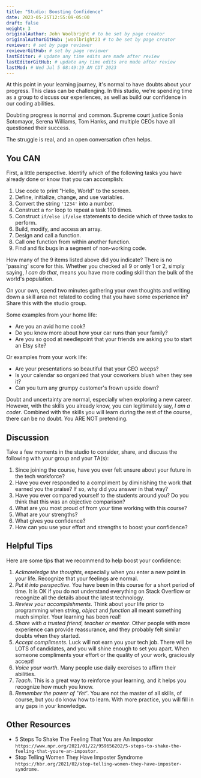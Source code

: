 ```yaml
---
title: "Studio: Boosting Confidence"
date: 2023-05-25T12:55:09-05:00
draft: false
weight: 3
originalAuthor: John Woolbright # to be set by page creator
originalAuthorGitHub: jwoolbright23 # to be set by page creator
reviewer: # set by page reviewer
reviewerGitHub: # set by page reviewer
lastEditor: # update any time edits are made after review
lastEditorGitHub: # update any time edits are made after review
lastMod: # Wed Jul 5 08:49:19 AM CDT 2023
---
```


At this point in your learning journey, it's normal to have doubts about your
progress. This class can be challenging. In this studio, we're spending time as a group to 
discuss our experiences, as well as build our confidence in our coding abilities.

Doubting progress is normal and common. Supreme court justice Sonia
Sotomayor, Serena Williams, Tom Hanks, and multiple CEOs have all questioned
their success.

The struggle is real, and an open conversation often helps.

## You CAN

First, a little perspective. Identify which of the following tasks you have
already done or know that you can accomplish:

1. Use code to print "Hello, World" to the screen.
1. Define, initialize, change, and use variables.
1. Convert the string `'1234'` into a number.
1. Construct a `for` loop to repeat a task 100 times.
1. Construct `if/else if/else` statements to decide which of three tasks to perform.
1. Build, modify, and access an array.
1. Design and call a function.
1. Call one function from within another function.
1. Find and fix bugs in a segment of non-working code.

How many of the 9 items listed above did you indicate? There is no 'passing'
score for this. Whether you checked all 9 or only 1 or 2, simply saying, *I can
do that*, means you have more coding skill than the bulk of the world's
population.

On your own, spend two minutes gathering your own thoughts and writing down a skill area 
not related to coding that you have some experience in?
Share this with the studio group.

Some examples from your home life:

- Are you an avid home cook?
- Do you know more about how your car runs than your family?
- Are you so good at needlepoint that your friends are asking you to start an Etsy site?

Or examples from your work life:

- Are your presentations so beautiful that your CEO weeps?
- Is your calendar so organized that your coworkers blush when they see it?
- Can you turn any grumpy customer's frown upside down?

Doubt and uncertainty are normal, especially when exploring a new career.
However, with the skills you already know, you can legitimately say, *I am a
coder*. Combined with the skills you will learn during the rest of the course,
there can be no doubt. You ARE NOT pretending.

## Discussion

Take a few moments in the studio to consider, share, and discuss the following with your group and your TA(s):

1. Since joining the course, have you ever felt unsure about your future in the tech workforce?
1. Have you ever responded to a compliment by diminishing the work that earned you the praise? If so, why did you answer in that way?
1. Have you ever compared yourself to the students around you? Do you think that this was an objective comparison?
1. What are you most proud of from your time working with this course?
1. What are your strengths?
1. What gives you confidence?
1. How can you use your effort and strengths to boost your confidence?

## Helpful Tips

Here are some tips that we recommend to help boost your confidence:

1. *Acknowledge the thoughts*, especially when you enter a new point in your life. Recognize that your feelings are normal.
1. *Put it into perspective*. You have been in this course for a short period of time. It is OK if you do not understand everything on Stack Overflow or recognize all the details about the latest technology.
1. *Review your accomplishments*. Think about your life prior to programming when *string*, *object* and *function* all meant something much simpler. Your learning has been real!
1. *Share with a trusted friend, teacher or mentor*. Other people with more experience can provide reassurance, and they probably felt similar doubts when they started.
1. *Accept compliments*. Luck will not earn you your tech job. There will be LOTS of candidates, and you will shine enough to set you apart. When someone compliments your effort or the quality of your work, graciously accept!
1. *Voice your worth*. Many people use daily exercises to affirm their  abilities.
1. *Teach*. This is a great way to reinforce your learning, and it helps you recognize how much you know.
1. *Remember the power of 'Yet'*. You are not the master of all skills, of course, but you do know how to learn. With more practice, you will fill in any gaps in your knowledge.

## Other Resources

- 5 Steps To Shake The Feeling That You are An Impostor `https://www.npr.org/2021/01/22/959656202/5-steps-to-shake-the-feeling-that-youre-an-impostor.`
- Stop Telling Women They Have Imposter Syndrome `https://hbr.org/2021/02/stop-telling-women-they-have-imposter-syndrome.`